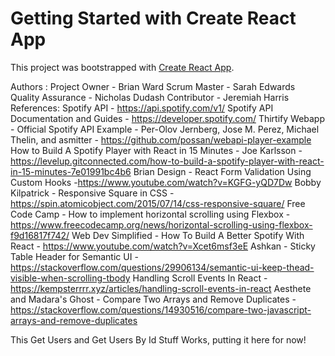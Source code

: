 # Getting Started with Create React App

This project was bootstrapped with [Create React App](https://github.com/facebook/create-react-app).

Authors :
  Project Owner - Brian Ward
  Scrum Master - Sarah Edwards
  Quality Assurance - Nicholas Dudash
  Contributor - Jeremiah Harris
References:
  Spotify API - https://api.spotify.com/v1/
  Spotify API Documentation and Guides - https://developer.spotify.com/
  Thirtify Webapp - Official Spotify API Example - Per-Olov Jernberg, Jose M. Perez, Michael Thelin, and asmitter - https://github.com/possan/webapi-player-example
  How to Build A Spotify Player with React in 15 Minutes - Joe Karlsson - https://levelup.gitconnected.com/how-to-build-a-spotify-player-with-react-in-15-minutes-7e01991bc4b6
  Brian Design - React Form Validation Using Custom Hooks -https://www.youtube.com/watch?v=KGFG-yQD7Dw
  Bobby Kilpatrick - Responsive Square in CSS - https://spin.atomicobject.com/2015/07/14/css-responsive-square/
  Free Code Camp - How to implement horizontal scrolling using Flexbox - https://www.freecodecamp.org/news/horizontal-scrolling-using-flexbox-f9d16817f742/
  Web Dev Simplified - How To Build A Better Spotify With React - https://www.youtube.com/watch?v=Xcet6msf3eE
  Ashkan - Sticky Table Header for Semantic UI - https://stackoverflow.com/questions/29906134/semantic-ui-keep-thead-visible-when-scrolling-tbody
  Handling Scroll Events In React - https://kempsterrrr.xyz/articles/handling-scroll-events-in-react
  Aesthete and Madara's Ghost - Compare Two Arrays and Remove Duplicates - https://stackoverflow.com/questions/14930516/compare-two-javascript-arrays-and-remove-duplicates

This Get Users and Get Users By Id Stuff Works, putting it here for now!

<!-- import React, { useEffect, useState } from "react";

import { Button, Form } from "semantic-ui-react";

import { getUsers, getUsersById } from "../services/backendRequests";

function Playlist(props) {
  const [id, setId] = useState("");

  function handleSearch(event) {
    event.preventDefault();
    console.log(id);
    getUsersById(id);
  }

  return (
    <div>
      <Button onClick={getUsers}>Get All Users</Button>
      <Form onSubmit={handleSearch}>
        <Form.Field>
          <input
            name="id"
            placeholder="userId"
            onChange={(e) => setId(e.target.value)}
          />
        </Form.Field>
        <Button type="submit">Search</Button>
      </Form>
      {props.match.params.playlistId}
    </div>
  );
}

export default Playlist; -->
